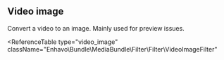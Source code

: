## Video image

Convert a video to an image. Mainly used for preview issues.

<ReferenceTable
type="video_image"
className="Enhavo\Bundle\MediaBundle\Filter\Filter\VideoImageFilter"
>
</ReferenceTable>
